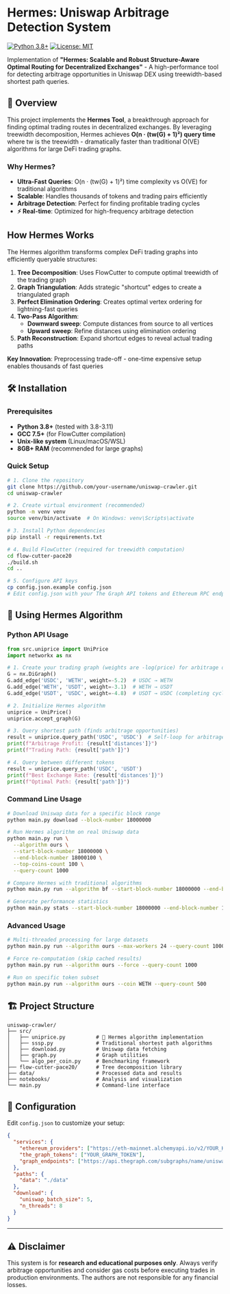 # Hermes: Uniswap Arbitrage Detection System

[![Python 3.8+](https://img.shields.io/badge/python-3.8+-blue.svg)](https://www.python.org/downloads/)
[![License: MIT](https://img.shields.io/badge/License-MIT-yellow.svg)](https://opensource.org/licenses/MIT)

Implementation of **"Hermes: Scalable and Robust Structure-Aware Optimal Routing for Decentralized Exchanges"** - A high-performance tool for detecting arbitrage opportunities in Uniswap DEX using treewidth-based shortest path queries.

## 🎯 Overview

This project implements the **Hermes Tool**, a breakthrough approach for finding optimal trading routes in decentralized exchanges. By leveraging treewidth decomposition, Hermes achieves **O(n · (tw(G) + 1)²) query time** where tw is the treewidth - dramatically faster than traditional O(VE) algorithms for large DeFi trading graphs.

### Why Hermes?

- **Ultra-Fast Queries**: O(n · (tw(G) + 1)²) time complexity vs O(VE) for traditional algorithms
- **Scalable**: Handles thousands of tokens and trading pairs efficiently  
- **Arbitrage Detection**: Perfect for finding profitable trading cycles
- **⚡ Real-time**: Optimized for high-frequency arbitrage detection

## How Hermes Works

The Hermes algorithm transforms complex DeFi trading graphs into efficiently queryable structures:

1. **Tree Decomposition**: Uses FlowCutter to compute optimal treewidth of the trading graph
2. **Graph Triangulation**: Adds strategic "shortcut" edges to create a triangulated graph
3. **Perfect Elimination Ordering**: Creates optimal vertex ordering for lightning-fast queries
4. **Two-Pass Algorithm**: 
   - **Downward sweep**: Compute distances from source to all vertices
   - **Upward sweep**: Refine distances using elimination ordering
5. **Path Reconstruction**: Expand shortcut edges to reveal actual trading paths

**Key Innovation**: Preprocessing trade-off - one-time expensive setup enables thousands of fast queries

## 🛠️ Installation

### Prerequisites
- **Python 3.8+** (tested with 3.8-3.11)
- **GCC 7.5+** (for FlowCutter compilation)
- **Unix-like system** (Linux/macOS/WSL)
- **8GB+ RAM** (recommended for large graphs)

### Quick Setup

```bash
# 1. Clone the repository
git clone https://github.com/your-username/uniswap-crawler.git
cd uniswap-crawler

# 2. Create virtual environment (recommended)
python -m venv venv
source venv/bin/activate  # On Windows: venv\Scripts\activate

# 3. Install Python dependencies
pip install -r requirements.txt

# 4. Build FlowCutter (required for treewidth computation)
cd flow-cutter-pace20
./build.sh
cd ..

# 5. Configure API keys
cp config.json.example config.json
# Edit config.json with your The Graph API tokens and Ethereum RPC endpoints
```


## 🚀 Using Hermes Algorithm

### Python API Usage

```python
from src.uniprice import UniPrice
import networkx as nx

# 1. Create your trading graph (weights are -log(price) for arbitrage detection)
G = nx.DiGraph()
G.add_edge('USDC', 'WETH', weight=-5.2)  # USDC → WETH
G.add_edge('WETH', 'USDT', weight=-3.1)  # WETH → USDT
G.add_edge('USDT', 'USDC', weight=-4.8)  # USDT → USDC (completing cycle)

# 2. Initialize Hermes algorithm
uniprice = UniPrice()
uniprice.accept_graph(G)

# 3. Query shortest path (finds arbitrage opportunities)
result = uniprice.query_path('USDC', 'USDC')  # Self-loop for arbitrage
print(f"Arbitrage Profit: {result['distances']}")
print(f"Trading Path: {result['path']}")

# 4. Query between different tokens
result = uniprice.query_path('USDC', 'USDT')
print(f"Best Exchange Rate: {result['distances']}")
print(f"Optimal Path: {result['path']}")
```

### Command Line Usage

```bash
# Download Uniswap data for a specific block range
python main.py download --block-number 18000000

# Run Hermes algorithm on real Uniswap data
python main.py run \
  --algorithm ours \
  --start-block-number 18000000 \
  --end-block-number 18000100 \
  --top-coins-count 100 \
  --query-count 1000

# Compare Hermes with traditional algorithms
python main.py run --algorithm bf --start-block-number 18000000 --end-block-number 18000100 --top-coins-count 100

# Generate performance statistics
python main.py stats --start-block-number 18000000 --end-block-number 18000100
```

### Advanced Usage

```bash
# Multi-threaded processing for large datasets
python main.py run --algorithm ours --max-workers 24 --query-count 10000

# Force re-computation (skip cached results)
python main.py run --algorithm ours --force --query-count 1000

# Run on specific token subset
python main.py run --algorithm ours --coin WETH --query-count 500
```


## 🏗️ Project Structure

```
uniswap-crawler/
├── src/
│   ├── uniprice.py          # 🧠 Hermes algorithm implementation
│   ├── sssp.py              # Traditional shortest path algorithms
│   ├── download.py          # Uniswap data fetching
│   ├── graph.py             # Graph utilities
│   └── algo_per_coin.py     # Benchmarking framework
├── flow-cutter-pace20/      # Tree decomposition library
├── data/                    # Processed data and results
├── notebooks/               # Analysis and visualization
└── main.py                  # Command-line interface
```

## 🔧 Configuration

Edit `config.json` to customize your setup:

```json
{
  "services": {
    "ethereum_providers": ["https://eth-mainnet.alchemyapi.io/v2/YOUR_KEY"],
    "the_graph_tokens": ["YOUR_GRAPH_TOKEN"],
    "graph_endpoints": ["https://api.thegraph.com/subgraphs/name/uniswap/uniswap-v2"]
  },
  "paths": {
    "data": "./data"
  },
  "download": {
    "uniswap_batch_size": 5,
    "n_threads": 8
  }
}
```

---

## ⚠️ Disclaimer

This system is for **research and educational purposes only**. Always verify arbitrage opportunities and consider gas costs before executing trades in production environments. The authors are not responsible for any financial losses.

